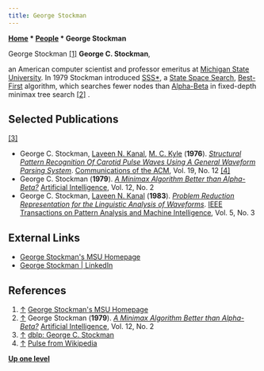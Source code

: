 ```yaml
---
title: George Stockman
---
```

**[Home](Home "Home") * [People](People "People") * George Stockman**

[](http://web.cse.msu.edu/%7Estockman/) George Stockman <a id="cite-note-1" href="#cite-ref-1">[1]</a>
**George C. Stockman**,

an American computer scientist and professor emeritus at [Michigan State University](Michigan_State_University "Michigan State University"). In 1979 Stockman introduced [SSS\*](SSS*_and_Dual* "SSS* and Dual*"), a [State Space Search](index.php?title=State_Space_Search&action=edit&redlink=1 "State Space Search (page does not exist)"), [Best-First](Best-First "Best-First") algorithm, which searches fewer nodes than [Alpha-Beta](Alpha-Beta "Alpha-Beta") in fixed-depth minimax tree search <a id="cite-note-2" href="#cite-ref-2">[2]</a> .

## Selected Publications

<a id="cite-note-3" href="#cite-ref-3">[3]</a>

- George C. Stockman, [Laveen N. Kanal](Laveen_Kanal "Laveen Kanal"), [M. C. Kyle](https://dblp.uni-trier.de/pers/hd/k/Kyle:M=_C=) (**1976**). *[Structural Pattern Recognition Of Carotid Pulse Waves Using A General Waveform Parsing System](https://dl.acm.org/citation.cfm?id=360378)*. [Communications of the ACM](ACM#Communications "ACM"), Vol. 19, No. 12 <a id="cite-note-4" href="#cite-ref-4">[4]</a>
- George C. Stockman (**1979**). *[A Minimax Algorithm Better than Alpha-Beta?](https://www.semanticscholar.org/paper/A-Minimax-Algorithm-Better-than-Alpha-Beta-Stockman/831d33e985e8cfcfbf3d3259ef7ff7273260c6d8)* [Artificial Intelligence](<https://en.wikipedia.org/wiki/Artificial_Intelligence_(journal)>), Vol. 12, No. 2
- George C. Stockman, [Laveen N. Kanal](Laveen_Kanal "Laveen Kanal") (**1983**). *[Problem Reduction Representation for the Linguistic Analysis of Waveforms](https://www.researchgate.net/publication/224377734_Problem_Reduction_Representation_for_the_Linguistic_Analysis_of_Waveforms)*. [IEEE Transactions on Pattern Analysis and Machine Intelligence](IEEE#TPAMI "IEEE"), Vol. 5, No. 3

## External Links

- [George Stockman's MSU Homepage](http://web.cse.msu.edu/%7Estockman/)
- [George Stockman | LinkedIn](https://www.linkedin.com/in/george-stockman-13518a5)

## References

1. <a id="cite-ref-1" href="#cite-note-1">↑</a> [George Stockman's MSU Homepage](http://web.cse.msu.edu/%7Estockman/)
1. <a id="cite-ref-2" href="#cite-note-2">↑</a> George Stockman (**1979**). *[A Minimax Algorithm Better than Alpha-Beta?](https://www.semanticscholar.org/paper/A-Minimax-Algorithm-Better-than-Alpha-Beta-Stockman/831d33e985e8cfcfbf3d3259ef7ff7273260c6d8)* [Artificial Intelligence](<https://en.wikipedia.org/wiki/Artificial_Intelligence_(journal)>), Vol. 12, No. 2
1. <a id="cite-ref-3" href="#cite-note-3">↑</a> [dblp: George C. Stockman](https://dblp.uni-trier.de/pers/hd/s/Stockman:George_C=)
1. <a id="cite-ref-4" href="#cite-note-4">↑</a> [Pulse from Wikipedia](https://en.wikipedia.org/wiki/Pulse)

**[Up one level](People "People")**

